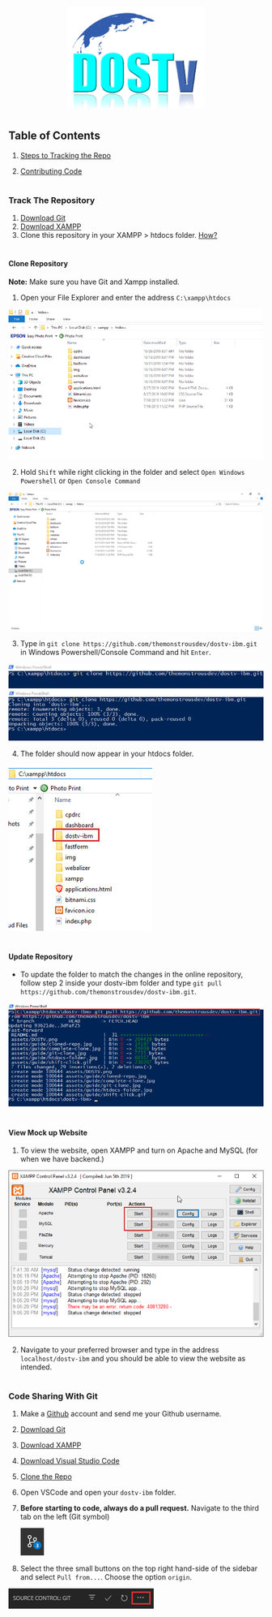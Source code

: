 <p align="center">
  <img src="./assets/DOSTV.png" height="200px">
</p>

#
## Table of Contents
  1. [Steps to Tracking the Repo](#track-the-repository)
  
  2. [Contributing Code](#code-sharing-with-git)

#

### Track The Repository
1. [Download Git](https://git-scm.com/downloads)
2. [Download XAMPP](https://www.apachefriends.org/download.html)
3. Clone this repository in your XAMPP > htdocs folder. [How?](#clone-repository)

#

#### Clone Repository
**Note:** Make sure you have Git and Xampp installed.

1. Open your File Explorer and enter the address `C:\xampp\htdocs`
<img src="./assets/guide/htdocs-folder.jpg">

2. Hold `Shift` while right clicking in the folder and select `Open Windows Powershell` or `Open Console Command`
<img src="./assets/guide/shift-click.gif">

3. Type in `git clone https://github.com/themonstrousdev/dostv-ibm.git` in Windows Powershell/Console Command and hit `Enter`.
<img src="./assets/guide/git-clone.jpg">
<img src="./assets/guide/complete-clone.jpg">

4. The folder should now appear in your htdocs folder.
<img src="./assets/guide/cloned-repo.jpg">

#

#### Update Repository
- To update the folder to match the changes in the online repository, follow step 2 inside your dostv-ibm folder and type `git pull https://github.com/themonstrousdev/dostv-ibm.git`.
<img src="./assets/guide/git-pull.jpg">

#

#### View Mock up Website
1. To view the website, open XAMPP and turn on Apache and MySQL (for when we have backend.)
<img src="./assets/guide/xampp.jpg">

2. Navigate to your preferred browser and type in the address `localhost/dostv-ibm` and you should be able to view the website as intended.

#

### Code Sharing With Git
1. Make a [Github](https://www.github.com) account and send me your Github username.

2. [Download Git](https://git-scm.com/downloads)
3. [Download XAMPP](https://www.apachefriends.org/download.html)
4. [Download Visual Studio Code](https://code.visualstudio.com/)
5. [Clone the Repo](#clone-repository)
6. Open VSCode and open your `dostv-ibm` folder.
7. **Before starting to code, always do a pull request.** Navigate to the third tab on the left (Git symbol) 

    <img src="./assets/guide/git.jpg">

8. Select the three small buttons on the top right hand-side of the sidebar and select `Pull from...`. Choose the option `origin`.
<img src="./assets/guide/git-menu.jpg">